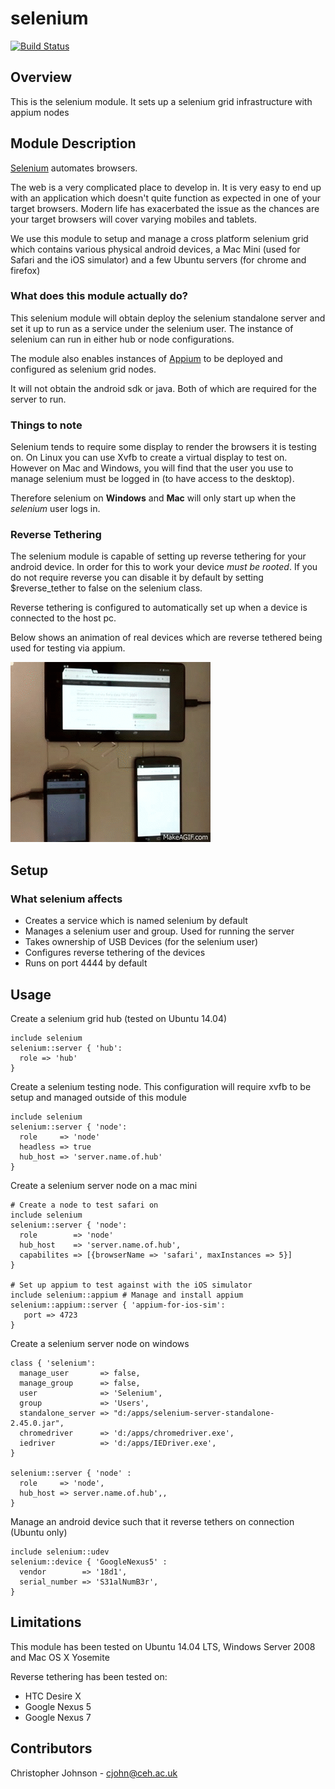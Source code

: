 # selenium
[![Build Status](https://travis-ci.org/NERC-CEH/puppet-selenium.svg?branch=master)](https://travis-ci.org/NERC-CEH/puppet-selenium)
## Overview

This is the selenium module. It sets up a selenium grid infrastructure with appium nodes

## Module Description

[Selenium](http://www.seleniumhq.org/) automates browsers.

The web is a very complicated place to develop in. It is very easy to end up with an application
which doesn't quite function as expected in one of your target browsers. Modern life has exacerbated
the issue as the chances are your target browsers will cover varying mobiles and tablets. 

We use this module to setup and manage a cross platform selenium grid which contains various
physical android devices, a Mac Mini (used for Safari and the iOS simulator) and a few Ubuntu 
servers (for chrome and firefox)

### What does this module actually do?

This selenium module will obtain deploy the selenium standalone server and set it up to run
as a service under the selenium user. The instance of selenium can run in either hub or node
configurations.

The module also enables instances of [Appium](http://appium.io/) to be deployed and configured
as selenium grid nodes.

It will not obtain the android sdk or java. Both of which are required for the server to run.

### Things to note

Selenium tends to require some display to render the browsers it is testing on. On Linux you
can use Xvfb to create a virtual display to test on. However on Mac and Windows, you will find
that the user you use to manage selenium must be logged in (to have access to the desktop).

Therefore selenium on **Windows** and **Mac** will only start up when the *selenium* user logs in.

### Reverse Tethering

The selenium module is capable of setting up reverse tethering for your android device. In 
order for this to work your device *must be rooted*. If you do not require reverse you can 
disable it by default by setting $reverse_tether to false on the selenium class.

Reverse tethering is configured to automatically set up when a device is connected to the host
pc.

Below shows an animation of real devices which are reverse tethered being used for testing via
appium.

![Mobile testing](https://raw.githubusercontent.com/NERC-CEH/puppet-selenium/master/mobile-devices.gif)

## Setup

### What selenium affects

* Creates a service which is named selenium by default
* Manages a selenium user and group. Used for running the server
* Takes ownership of USB Devices (for the selenium user)
* Configures reverse tethering of the devices
* Runs on port 4444 by default

## Usage

Create a selenium grid hub (tested on Ubuntu 14.04)

    include selenium
    selenium::server { 'hub': 
      role => 'hub'
    }

Create a selenium testing node. This configuration will require xvfb to be setup and managed outside 
of this module

    include selenium
    selenium::server { 'node':
      role     => 'node'
      headless => true
      hub_host => 'server.name.of.hub'
    }

Create a selenium server node on a mac mini

    # Create a node to test safari on
    include selenium
    selenium::server { 'node':
      role        => 'node'
      hub_host    => 'server.name.of.hub',
      capabilites => [{browserName => 'safari', maxInstances => 5}]
    }

    # Set up appium to test against with the iOS simulator
    include selenium::appium # Manage and install appium
    selenium::appium::server { 'appium-for-ios-sim':
       port => 4723
    }

Create a selenium server node on windows

    class { 'selenium': 
      manage_user       => false,
      manage_group      => false,
      user              => 'Selenium',
      group             => 'Users',
      standalone_server => "d:/apps/selenium-server-standalone-2.45.0.jar",
      chromedriver      => 'd:/apps/chromedriver.exe',
      iedriver          => 'd:/apps/IEDriver.exe',
    }

    selenium::server { 'node' :
      role     => 'node',
      hub_host => server.name.of.hub',,
    }

Manage an android device such that it reverse tethers on connection (Ubuntu only)
    
    include selenium::udev
    selenium::device { 'GoogleNexus5' :
      vendor        => '18d1',
      serial_number => 'S31alNumB3r',
    }

## Limitations

This module has been tested on Ubuntu 14.04 LTS, Windows Server 2008 and Mac OS X Yosemite

Reverse tethering has been tested on:
- HTC Desire X
- Google Nexus 5
- Google Nexus 7

## Contributors

Christopher Johnson - cjohn@ceh.ac.uk

